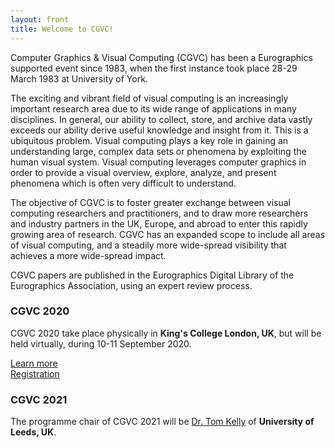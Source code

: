 ```yaml
---
layout: front
title: Welcome to CGVC!
---
```


Computer Graphics & Visual Computing (CGVC) has been a Eurographics supported event since 1983, when the first instance took place 28-29 March 1983 at University of York.

The exciting and vibrant field of visual computing is an increasingly important research area due to its wide range of applications in many disciplines. In general, our ability to collect, store, and archive data vastly exceeds our ability derive useful knowledge and insight from it. This is a ubiquitous problem. Visual computing plays a key role in gaining an understanding large, complex data sets or phenomena by exploiting the human visual system. Visual computing leverages computer graphics in order to provide a visual overview, explore, analyze, and present phenomena which is often very difficult to understand.

The objective of CGVC is to foster greater exchange between visual computing researchers and practitioners, and to draw more researchers and industry partners in the UK, Europe, and abroad to enter this rapidly growing area of research. CGVC has an expanded scope to include all areas of visual computing, and a steadily more wide-spread visibility that achieves a more wide-spread impact.

CGVC papers are published in the Eurographics Digital Library of the Eurographics Association, using an expert review process.

### CGVC 2020

<div class="row">
    <div class="index-current-venue mx-3">
        <p class="p-3 m-3">
            CGVC 2020 take place physically in <b>King's College London, UK</b>, but will be held virtually, during 10-11 September 2020.
            <div class="mx-4 row">
                <div class="col-6">
                    <a class="btn btn-primary btn-block" href="/CGVC2020" role="button">Learn more</a>
                </div>
                <div class="col-6">
                    <a class="btn btn-info btn-block" href="/CGVC2020/registration" role="button">Registration</a>
                </div>
            </div>
        </p>
    </div>
</div>

### CGVC 2021

The programme chair of CGVC 2021 will be [Dr. Tom Kelly](https://eps.leeds.ac.uk/computing/staff/1545/dr-tom-kelly) of **University of Leeds, UK**.
